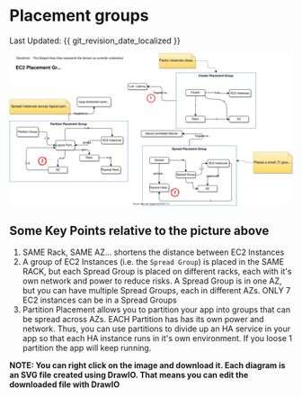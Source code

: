 # Placement groups
Last Updated: {{ git_revision_date_localized }}

![](../images/aws-ec2-placement-group.drawio..svg)

## Some Key Points relative to the picture above
1. SAME Rack, SAME AZ...  shortens the distance between EC2 Instances
1. A group of EC2 Instances (i.e. the `Spread Group`) is placed in the SAME RACK, but each Spread Group is placed on different racks, each with it's own network and power to reduce risks.  A Spread Group is in one AZ, but you can have multiple Spread Groups, each in different AZs.  ONLY 7 EC2 instances can be in a Spread Groups
1. Partition Placement allows you to partition your app into groups that can be spread across AZs. EACH Partition has has its own power and network. Thus, you can use partitions to divide up an HA service in your app so that each HA instance runs in it's own environment. If you loose 1 partition the app will keep running. 

__NOTE: You can right click on the image and download it. Each diagram is an SVG file created using DrawIO. That means you can edit the downloaded file with DrawIO__
